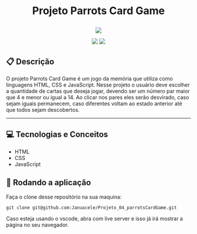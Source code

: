 # <p align = "center"> Projeto Parrots Card Game </p>

<p align="center">
   <img src="https://apexensino.com.br/wp-content/uploads/2017/11/html-css-javascript.jpg"/>
</p>

<p align = "center">
   <img src="https://img.shields.io/badge/author-Januacele Vieira-4dae71?style=flat-square" />
   <img src="https://img.shields.io/badge/language-HTML,CSS e JS-4dae71?style=flat-square" />
</p>

##  :clipboard: Descrição
  O projeto Parrots Card Game é um jogo da memória que utiliza como linguagens HTML, CSS e JavaScript. 
  Nesse projeto o usuário deve escolher a quantidade de cartas que deseja jogar, devendo ser um número par maior que 4 e menor ou igual a 14.
  Ao clicar nos pares eles serão desvirado, caso sejam iguais permanecem, caso diferentes voltam ao estado anterior até que todos sejam descobertos.

***
## :computer:	 Tecnologias e Conceitos

- HTML
- CSS
- JavaScript

## 🏁 Rodando a aplicação

Faça o clone desse repositório na sua maquina:

```
git clone git@github.com:Januacele/Projeto_04_parrotsCardGame.git
```

Caso esteja usando o vscode, abra com live server e isso já irá mostrar a página no seu navegador.

